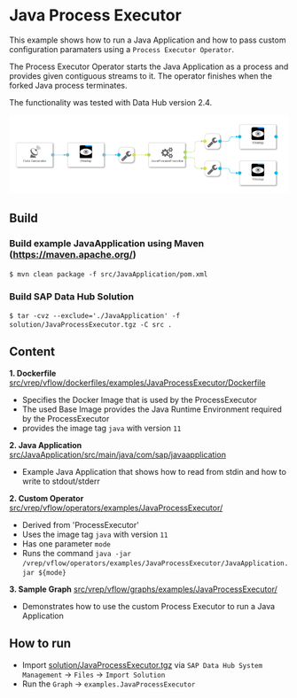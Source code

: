 # Java Process Executor #
This example shows how to run a Java Application and how to pass custom configuration paramaters using a `Process Executor Operator`.

The Process Executor Operator starts the Java Application as a process and provides given contiguous streams to it. The operator finishes when the forked Java process terminates.

The functionality was tested with Data Hub version 2.4.

![Graph](graph.png "Graph")

## Build

### Build example JavaApplication using Maven (https://maven.apache.org/)

```
$ mvn clean package -f src/JavaApplication/pom.xml
```

### Build SAP Data Hub Solution

```
$ tar -cvz --exclude='./JavaApplication' -f solution/JavaProcessExecutor.tgz -C src .
```

## Content  
**1. Dockerfile** [src/vrep/vflow/dockerfiles/examples/JavaProcessExecutor/Dockerfile](src/vrep/vflow/dockerfiles/examples/JavaProcessExecutor/Dockerfile)
  - Specifies the Docker Image that is used by the ProcessExecutor
  - The used Base Image provides the Java Runtime Environment required by the ProcessExecutor
  - provides the image tag `java` with version `11`

**2. Java Application**  [src/JavaApplication/src/main/java/com/sap/javaapplication](src/JavaApplication/src/main/java/com/sap/javaapplication)
  - Example Java Application that shows how to read from stdin and how to write to stdout/stderr
  
**2. Custom Operator**  [src/vrep/vflow/operators/examples/JavaProcessExecutor/](src/vrep/vflow/operators/examples/JavaProcessExecutor/)
  - Derived from 'ProcessExecutor'
  - Uses the image tag `java` with version `11`
  - Has one parameter `mode`
  - Runs the command `java -jar /vrep/vflow/operators/examples/JavaProcessExecutor/JavaApplication.jar ${mode}` 
 
**3. Sample Graph** [src/vrep/vflow/graphs/examples/JavaProcessExecutor/](src/vrep/vflow/graphs/examples/JavaProcessExecutor/)
  - Demonstrates how to use the custom Process Executor to run a Java Application

## How to run
  - Import [solution/JavaProcessExecutor.tgz](solution/JavaProcessExecutor.tgz) via `SAP Data Hub System Management` -> `Files` -> `Import Solution`
  - Run the `Graph` -> `examples.JavaProcessExecutor`
